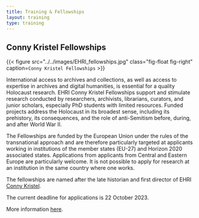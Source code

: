 ```yaml
---
title: Training & Fellowships
layout: training
type: training
---
```


## Conny Kristel Fellowships

{{< figure src="../../images/EHRI_fellowships.jpg" class="fig-float fig-right" caption=`
Conny Kristel Fellowships
` >}}

International access to archives and collections, as well as access to expertise in archives and digital humanities, is essential for a quality Holocaust research. EHRI Conny Kristel Fellowships support and stimulate research conducted by researchers, archivists, librarians, curators, and junior scholars, especially PhD students with limited resources. Funded projects address the Holocaust in its broadest sense, including its prehistory, its consequences, and the role of anti-Semitism before, during, and after World War II.


The Fellowships are funded by the European Union under the rules of the transnational approach and are therefore particularly targeted at applicants working in institutions of the member states (EU-27) and Horizon 2020 associated states. Applications from applicants from Central and Eastern Europe are particularly welcome. It is not possible to apply for research at an institution in the same country where one works.


The fellowships are named after the late historian and first director of EHRI [Conny Kristel](https://www.ehri-project.eu/conny-kristel-26-february-1955-%E2%80%93-6-october-2018).


The current deadline for applications is 22 October 2023.


More information [here](https://www.ehri-project.eu/Conny-Kristel-Fellowships_2023).

<!-- stipendia v ŽMP? -->

<!--
{{< figure class="fig-side" src="../images/names-2.png" caption=`
##### Another Caption

This figure is on its side.` >}}
-->

